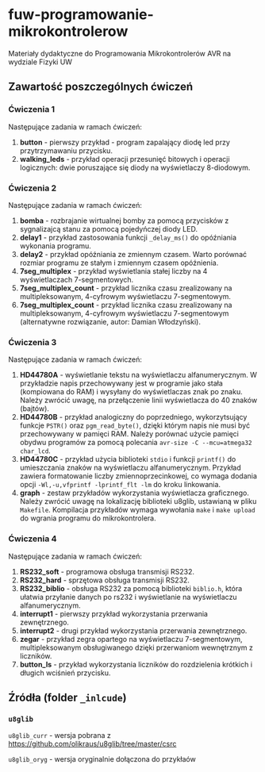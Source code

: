 # fuw-programowanie-mikrokontrolerow
Materiały dydaktyczne do Programowania Mikrokontrolerów AVR na wydziale Fizyki UW

## Zawartość poszczególnych ćwiczeń

### Ćwiczenia 1

Następujące zadania w ramach ćwiczeń:

1. **button** - pierwszy przykład - program zapalający diodę led przy przytrzymawaniu przycisku.
2. **walking_leds** - przykład operacji przesunięć bitowych i operacji logicznych: dwie poruszające się diody na wyświetlaczy 8-diodowym. 

### Ćwiczenia 2

Następujące zadania w ramach ćwiczeń:

1. **bomba** - rozbrajanie wirtualnej bomby za pomocą przycisków z sygnalizajcą stanu za pomocą pojedyńczej diody LED.
2. **delay1** - przykład zastosowania funkcji `_delay_ms()` do opóźniania wykonania programu.
3. **delay2** - przykład opóźniania ze zmiennym czasem. Warto porównać rozmiar programu ze stałym i zmiennym czasem opóźnienia.
4. **7seg_multiplex** - przykład wyświetlania stałej liczby na 4 wyświetlaczach 7-segmentowych.
5. **7seg_multiplex_count** - przykład licznika czasu zrealizowany na multipleksowanym, 4-cyfrowym wyświetlaczu 7-segmentowym.
6. **7seg_multiplex_count** - przykład licznika czasu zrealizowany na multipleksowanym, 4-cyfrowym wyświetlaczu 7-segmentowym (alternatywne rozwiązanie, autor: Damian Włodzyński).

### Ćwiczenia 3

Następujące zadania w ramach ćwiczeń:

1. **HD44780A** - wyświetlanie tekstu na wyświetlaczu alfanumerycznym. W przykładzie napis przechowywany jest w programie jako stała (kompiowana do RAM) i wysyłany do wyświetlaczas znak po znaku. Należy zwrócić uwagę, na przełączenie linii wyświetlacza do 40 znaków (bajtów).
2. **HD44780B** - przykład analogiczny do poprzedniego, wykorzytsujący funkcje `PSTR()` oraz `pgm_read_byte()`, dzięki którym napis nie musi być przechowywany w pamięci RAM. Należy porównać użycie pamięci obydwu programów za pomocą polecania `avr-size -C --mcu=atmega32 char_lcd`.
3. **HD44780C** - przykład użycia biblioteki `stdio` i funkcji `printf()` do umieszczania znaków na wyświetlaczu alfanumerycznym. Przykład zawiera formatowanie liczby zmiennoprzecinkowej, co wymaga dodania opcji `-Wl,-u,vfprintf -lprintf_flt -lm` do kroku linkowania. 
4. **graph** - zestaw przykładów wykorzystania wyświetlacza graficznego. Należy zwrócić uwagę na lokalizację biblioteki u8glib, ustawianą w pliku `Makefile`. Kompilacja przykładów wymaga wywołania `make` i `make upload` do wgrania programu do mikrokontrolera.  

### Ćwiczenia 4

Następujące zadania w ramach ćwiczeń:

1. **RS232_soft** - programowa obsługa transmisji RS232.
2. **RS232_hard** - sprzętowa obsługa transmisji RS232.
3. **RS232_biblio** - obsługa RS232 za pomocą biblioteki `biblio.h`, która ułatwia przyłanie danych po rs232 i wyświetlanie na wyświetlaczu alfanumerycznym.
4. **interrupt1** - pierwszy przykład wykorzystania przerwania zewnętrznego.
5. **interrupt2** - drugi przykład wykorzystania przerwania zewnętrznego.
6. **zegar** - przykład zegra opartego na wyświetlaczu 7-segmentowym, multipleksowanym obsługiwanego dzięki przerwaniom wewnętrznym z liczników.
7. **button_ls** - przykład wykorzystania liczników do rozdzielenia krótkich i długich wciśnień przycisku.

## Źródła (folder `_inlcude`)

### `u8glib`

`u8glib_curr` - wersja pobrana z https://github.com/olikraus/u8glib/tree/master/csrc

`u8glib_oryg` - wersja oryginalnie dołączona do przykłaów